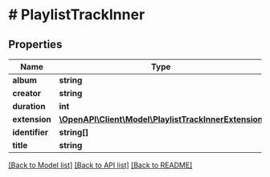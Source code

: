# # PlaylistTrackInner

## Properties

Name | Type | Description | Notes
------------ | ------------- | ------------- | -------------
**album** | **string** |  | [optional]
**creator** | **string** |  | [optional]
**duration** | **int** |  | [optional]
**extension** | [**\OpenAPI\Client\Model\PlaylistTrackInnerExtension**](PlaylistTrackInnerExtension.md) |  | [optional]
**identifier** | **string[]** |  | [optional]
**title** | **string** |  | [optional]

[[Back to Model list]](../../README.md#models) [[Back to API list]](../../README.md#endpoints) [[Back to README]](../../README.md)
